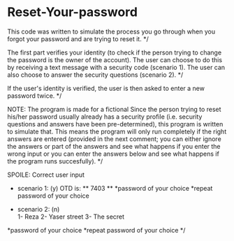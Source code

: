 # Reset-Your-password

This code was written to simulate the process you go through when you forgot your password and are trying to reset it. */

The first part verifies your identity (to check if the person trying to change the password is the owner of the account). The user can choose to do this by receiving a text message with a security code (scenario 1). The user can also choose to answer the security questions (scenario 2). */ 

If the user's identity is verified, the user is then asked to enter a new password twice. */

NOTE: The program is made for a fictional
Since the person trying to reset his/her password usually already has a security profile (i.e. security questions and answers have been pre-determined), this program is written to simulate that. This means the program will only run completely if the right answers are entered (provided in the next comment; you can either ignore the answers or part of the answers and see what happens if you enter the wrong input or you can enter the answers below and see what happens if the program runs succesfully). */
    
SPOILE: Correct user input 
- scenario 1:
(y)
OTD is: ** 7403 **
*password of your choice
*repeat password of your choice
       
- scenario 2:
(n)        
1- Reza
2- Yaser street
3- The secret

*password of your choice
*repeat password of your choice */
